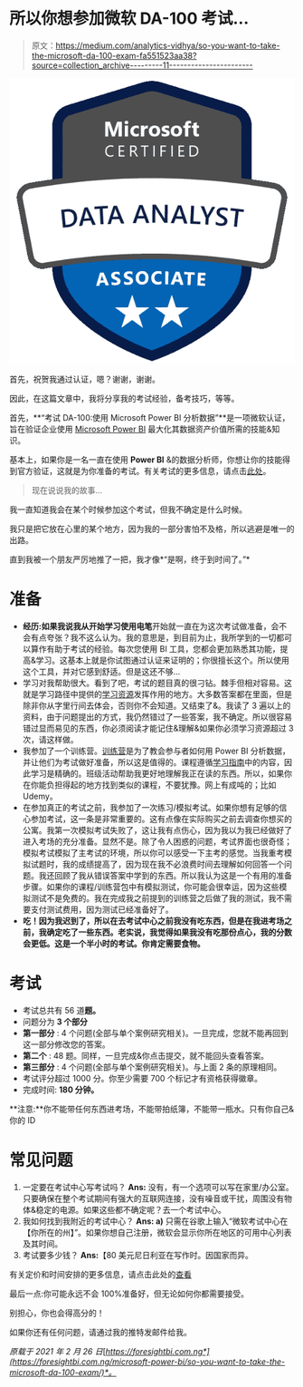 # 所以你想参加微软 DA-100 考试…

> 原文：<https://medium.com/analytics-vidhya/so-you-want-to-take-the-microsoft-da-100-exam-fa551523aa38?source=collection_archive---------11----------------------->

![](img/48bf47fe54ba88bb6b081cd629a42bfb.png)

首先，祝贺我通过认证，嗯？谢谢，谢谢。

因此，在这篇文章中，我将分享我的考试经验，备考技巧，等等。

首先，**“考试 DA-100:使用 Microsoft Power BI 分析数据”**是一项微软认证，旨在验证企业使用 [Microsoft Power BI](https://powerbi.microsoft.com/en-us/) 最大化其数据资产价值所需的技能&知识。

基本上，如果你是一名一直在使用 **Power BI** &的数据分析师，你想让你的技能得到官方验证，这就是为你准备的考试。有关考试的更多信息，请点击[此处](https://docs.microsoft.com/en-us/learn/certifications/exams/da-100?WT.mc_id=DP-MVP-5003746)。

> 现在说说我的故事…

我一直知道我会在某个时候参加这个考试，但我不确定是什么时候。

我只是把它放在心里的某个地方，因为我的一部分害怕不及格，所以逃避是唯一的出路。

直到我被一个朋友严厉地推了一把，我才像*“是啊，终于到时间了。”*

# 准备

*   **经历:**如果我说我从开始学习使用**电笔**开始就一直在为这次考试做准备，会不会有点夸张？我不这么认为。我的意思是，到目前为止，我所学到的一切都可以算作有助于考试的经验。每次您使用 BI 工具，您都会更加熟悉其功能，提高&学习。这基本上就是你试图通过认证来证明的；你很擅长这个。所以使用这个工具，并对它感到舒适。但是这还不够…
*   学习对我帮助很大。看到了吧，考试的题目真的很刁钻。棘手但相对容易。这就是学习路径中提供的[学习资源](https://docs.microsoft.com/en-us/learn/paths/data-analytics-microsoft/?WT.mc_id=DP-MVP-5003746)发挥作用的地方。大多数答案都在里面，但是除非你从字里行间去体会，否则你不会知道。又结束了&。我读了 3 遍以上的资料，由于问题提出的方式，我仍然错过了一些答案，我不确定。所以很容易错过显而易见的东西，你必须阅读才能记住&理解&如果你必须学习资源超过 3 次，请这样做。
*   我参加了一个训练营。[训练营](https://foresightbi.com.ng/bootcamp/)是为了教会参与者如何用 Power BI 分析数据，并让他们为考试做好准备，所以这是值得的。课程遵循[学习指南](https://query.prod.cms.rt.microsoft.com/cms/api/am/binary/RE4qlRu)中的内容，因此学习是精确的。班级活动帮助我更好地理解我正在读的东西。所以，如果你在你能负担得起的地方找到类似的课程，不要犹豫。网上有成吨的；比如 Udemy。
*   在参加真正的考试之前，我参加了一次练习/模拟考试。如果你想有足够的信心参加考试，这一条是非常重要的。这有点像在实际购买之前去调查你想买的公寓。我第一次模拟考试失败了，这让我有点伤心，因为我以为我已经做好了进入考场的充分准备。显然不是。除了令人困惑的问题，考试界面也很奇怪；模拟考试模拟了主考试的环境，所以你可以感受一下主考的感觉。当我重考模拟试题时，我的成绩提高了，因为现在我不必浪费时间去理解如何回答一个问题。我还回顾了我从错误答案中学到的东西。所以我认为这是一个有用的准备步骤。如果你的课程/训练营包中有模拟测试，你可能会很幸运，因为这些模拟测试不是免费的。我在完成我之前提到的训练营之后做了我的测试，我不需要支付测试费用，因为测试已经准备好了。
*   **吃！因为我迟到了，所以在去考试中心之前我没有吃东西，但是在我进考场之前，我确定吃了一些东西。老实说，我觉得如果我没有吃那份点心，我的分数会更低。这是一个半小时的考试。你肯定需要食物。**

# 考试

*   考试总共有 56 道**题。**
*   问题分为 **3 个部分**
*   **第一部分** : 4 个问题(全部与单个案例研究相关)。一旦完成，您就不能再回到这一部分修改您的答案。
*   **第二个** : 48 题。同样，一旦完成&你点击提交，就不能回头查看答案。
*   **第三部分** : 4 个问题(全部与单个案例研究相关)。与上面 2 条的原理相同。
*   考试评分超过 1000 分。你至少需要 700 个标记才有资格获得徽章。
*   完成时间: **180 分钟。**

**注意:**你不能带任何东西进考场，不能带拍纸簿，不能带一瓶水。只有你自己&你的 ID

# 常见问题

1.  一定要在考试中心写考试吗？
    **Ans:** 没有，有一个选项可以写在家里/办公室。只要确保在整个考试期间有强大的互联网连接，没有噪音或干扰，周围没有物体&稳定的电源。如果这些都不确定呢？去一个考试中心。
2.  我如何找到我附近的考试中心？
    **Ans: a)** 只需在谷歌上输入“微软考试中心在【你所在的州】”。如果你想自己注册，微软会显示你所在地区的可用中心列表及其时间。
3.  考试要多少钱？
    **Ans:**【80 美元尼日利亚在写作时。因国家而异。

有关定价和时间安排的更多信息，请点击此处的[查看](https://docs.microsoft.com/en-us/learn/certifications/exams/da-100?WT.mc_id=DP-MVP-5003746)

最后一点:你可能永远不会 100%准备好，但无论如何你都需要接受。

别担心，你也会得高分的！

如果你还有任何问题，请通过我的推特发邮件给我。

*原载于 2021 年 2 月 26 日*[*https://foresightbi.com.ng*](https://foresightbi.com.ng/microsoft-power-bi/so-you-want-to-take-the-microsoft-da-100-exam/)*。*